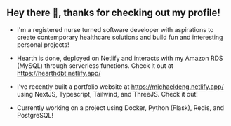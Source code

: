 ## Hey there 👋, thanks for checking out my profile!

- I'm a registered nurse turned software developer with aspirations to create contemporary healthcare solutions and build fun and interesting personal projects! 

- Hearth is done, deployed on Netlify and interacts with my Amazon RDS (MySQL) through serverless functions. Check it out at https://hearthdbt.netlify.app/

- I've recently built a portfolio website at https://michaeldeng.netlify.app/ using NextJS, Typescript, Tailwind, and ThreeJS. Check it out!

- Currently working on a project using Docker, Python (Flask), Redis, and PostgreSQL!

